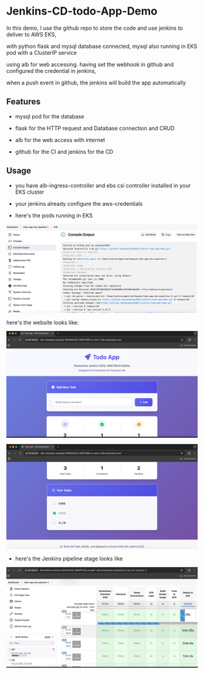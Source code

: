# Jenkins-CD-todo-App-Demo

In this demo, I use the github repo to store the code and use jenkins to deliver to AWS EKS,

with python flask and mysql database connected, mysql also running in EKS pod with a ClusterIP service

using alb for web accessing. having set the webhook in github and configured the credential in jenkins,

when a push event in github, the jenkins will build the app automatically

## Features

- mysql pod for the database 

- flask for the HTTP request and Database connection and CRUD

- alb for the web access with internet

- github for the CI and jenkins for the CD

## Usage

- you have alb-ingress-controller and ebs csi controller installed in your EKS cluster

- your jenkins already configure the aws-credentials

- here's the pods running in EKS

![pods](./console_output.png)

here's the website looks like:

![todo-app1](./todoapp1.png)


![todo-app2](./todoapp2.png)


- here's the Jenkins pipeline stage looks like

![stage](./jenkins_stageview.png)
